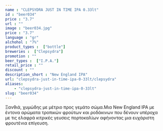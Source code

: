 ```yaml
---
name : "CLEPSYDRA JUST IN TIME IPA 0.33lt"
id : "beer034"
price : "3.7"
url : ""
image : "beer034.jpg"
price : "3.7"
language : "gr"
alchohol : "7%"
product_types :  ["bottle"]
breweries :  ["Clepsydra"]
promotion : ""
beer_types :  ["I.P.A."]
retail_price : ""
discount : ""
description_short : "New England IPA"
url: "clepsydra-just-in-time-ipa-0-33lt/clepsydra"
aliases: 
    - "clepsydra-just-in-time-ipa-0-33lt"
slug: "beer034"
---
```


Ξανθιά, χυμώδης με μέτριο προς γεμάτο σώμα.Μια New England IPA με έντονα αρώματα τροπικών φρούτων και ροδάκινων που δένουν υπέροχα με τις ελαφρά κιτρικές γευσεις πορτοκαλίων αφήνοντας μια ευχάριστη φρουτένια επίγευση.